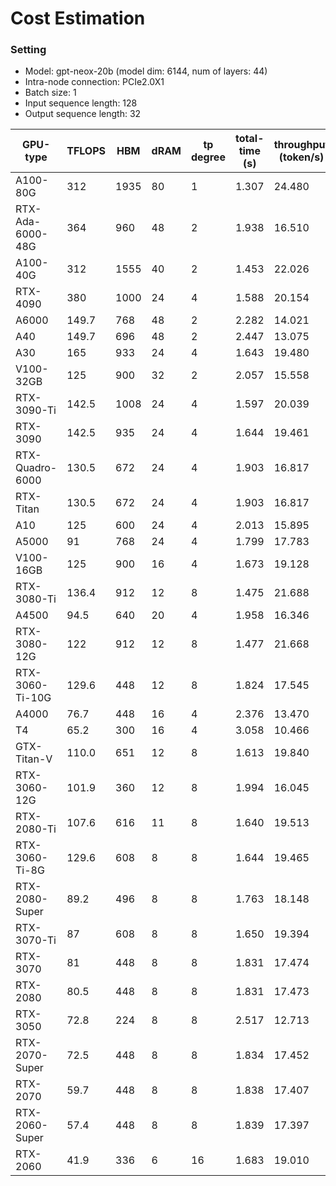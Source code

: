 # Cost Estimation
### Setting
- Model: gpt-neox-20b (model dim: 6144, num of layers: 44)
- Intra-node connection: PCIe2.0X1
- Batch size: 1
- Input sequence length: 128
- Output sequence length: 32

| GPU-type  | TFLOPS  | HBM | dRAM  | tp degree | total-time (s) | throughput (token/s) |
|----|----|----|----|----|----|----|
|A100-80G|312|1935|80|1|1.307|24.480|
|RTX-Ada-6000-48G|364|960|48|2|1.938|16.510|
|A100-40G|312|1555|40|2|1.453|22.026|
|RTX-4090|380|1000|24|4|1.588|20.154|
|A6000|149.7|768|48|2|2.282|14.021|
|A40|149.7|696|48|2|2.447|13.075|
|A30|165|933|24|4|1.643|19.480|
|V100-32GB|125|900|32|2|2.057|15.558|
|RTX-3090-Ti|142.5|1008|24|4|1.597|20.039|
|RTX-3090|142.5|935|24|4|1.644|19.461|
|RTX-Quadro-6000|130.5|672|24|4|1.903|16.817|
|RTX-Titan|130.5|672|24|4|1.903|16.817|
|A10|125|600|24|4|2.013|15.895|
|A5000|91|768|24|4|1.799|17.783|
|V100-16GB|125|900|16|4|1.673|19.128|
|RTX-3080-Ti|136.4|912|12|8|1.475|21.688|
|A4500|94.5|640|20|4|1.958|16.346|
|RTX-3080-12G|122|912|12|8|1.477|21.668|
|RTX-3060-Ti-10G|129.6|448|12|8|1.824|17.545|
|A4000|76.7|448|16|4|2.376|13.470|
|T4|65.2|300|16|4|3.058|10.466|
|GTX-Titan-V|110.0|651|12|8|1.613|19.840|
|RTX-3060-12G|101.9|360|12|8|1.994|16.045|
|RTX-2080-Ti|107.6|616|11|8|1.640|19.513|
|RTX-3060-Ti-8G|129.6|608|8|8|1.644|19.465|
|RTX-2080-Super|89.2|496|8|8|1.763|18.148|
|RTX-3070-Ti|87|608|8|8|1.650|19.394|
|RTX-3070|81|448|8|8|1.831|17.474|
|RTX-2080|80.5|448|8|8|1.831|17.473|
|RTX-3050|72.8|224|8|8|2.517|12.713|
|RTX-2070-Super|72.5|448|8|8|1.834|17.452|
|RTX-2070|59.7|448|8|8|1.838|17.407|
|RTX-2060-Super|57.4|448|8|8|1.839|17.397|
|RTX-2060|41.9|336|6|16|1.683|19.010|
